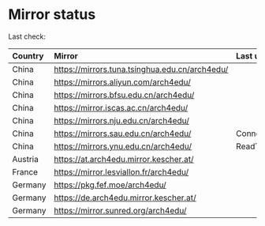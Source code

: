 <script src="./time.js"></script>
# Mirror status
Last check: <script type="text/javascript">localize(1688790167.9740953);</script>

|Country|Mirror|Last update|
|:------|:-----|:----------|
|China|https://mirrors.tuna.tsinghua.edu.cn/arch4edu/|<script type="text/javascript">localize(1688754765);</script>|
|China|https://mirrors.aliyun.com/arch4edu/|<script type="text/javascript">localize(1688711911);</script>|
|China|https://mirrors.bfsu.edu.cn/arch4edu/|<script type="text/javascript">localize(1688754765);</script>|
|China|https://mirror.iscas.ac.cn/arch4edu/|<script type="text/javascript">localize(1688754765);</script>|
|China|https://mirrors.nju.edu.cn/arch4edu/|<script type="text/javascript">localize(1688711911);</script>|
|China|https://mirrors.sau.edu.cn/arch4edu/|ConnectionError|
|China|https://mirrors.ynu.edu.cn/arch4edu/|ReadTimeout|
|Austria|https://at.arch4edu.mirror.kescher.at/|<script type="text/javascript">localize(1688754765);</script>|
|France|https://mirror.lesviallon.fr/arch4edu/|<script type="text/javascript">localize(1688754765);</script>|
|Germany|https://pkg.fef.moe/arch4edu/|<script type="text/javascript">localize(1688754765);</script>|
|Germany|https://de.arch4edu.mirror.kescher.at/|<script type="text/javascript">localize(1688754765);</script>|
|Germany|https://mirror.sunred.org/arch4edu/|<script type="text/javascript">localize(1688754765);</script>|

<script src="./tablefilter/tablefilter.js"></script>
<script src="./table.js"></script>